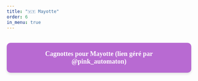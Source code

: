 ```yaml
---
title: "🇾🇹 Mayotte"
order: 6
in_menu: true
---
```

<a href="https://cagnottes-mayotte.carrd.co/" target="_blank" style="text-decoration: none; background-color: #b86ad2; color: white; padding: 20px 50px; margin: 20px 0; border-radius: 10px; width: auto; text-align: center; font-size: 18px; font-family: Georgia, serif; font-weight: bold; box-shadow: 0px 4px 6px rgba(0, 0, 0, 0.1); display: inline-block;">
Cagnottes pour Mayotte (lien géré par @pink_automaton)
</a> 